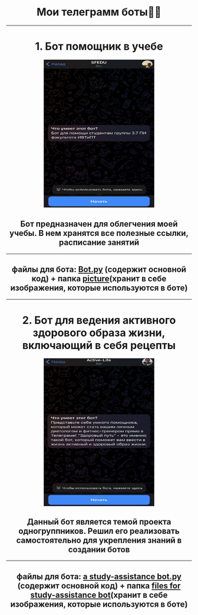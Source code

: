 <h1 align = 'center'>Мои телеграмм боты🙋‍♂️</h1>
<hr width="100%" size="2">
<h1 align = 'center'>1. Бот помощник в учебе</h1>
<p align="center">
  <img  src="sfedu.jpg" width="300" height="400">
</p>
<h2 align = 'center'>Бот предназначен для облегчения моей учебы. В нем хранятся все полезные ссылки, расписание занятий</h2>
<hr width="100%" size="2" color="#DCDCDC">
<h2 align = 'center'>файлы для бота: <u>Bot.py</u> (содержит основной код) + папка <u>picture</u>(хранит в себе изображения, которые используются в боте) </h2>
<hr width="100%" size="8" color="#696969">
<h1 align = 'center'>2. Бот для ведения активного здорового образа жизни, включающий в себя рецепты</h1>
<p align="center">
  <img src="active-life.jpg" width="300" height="400" align = 'center'>
</p>
<h2 align = 'center'>Данный бот является темой проекта одногруппников. Решил его реализовать самостоятельно для укрепления знаний в создании ботов</h2>
<hr width="100%" size="2" color="#DCDCDC">
<h2 align = 'center'>файлы для бота: <u>a study-assistance bot.py</u> (содержит основной код) + папка <u>files for study-assistance bot</u>(хранит в себе изображения, которые используются в боте) </h2>
